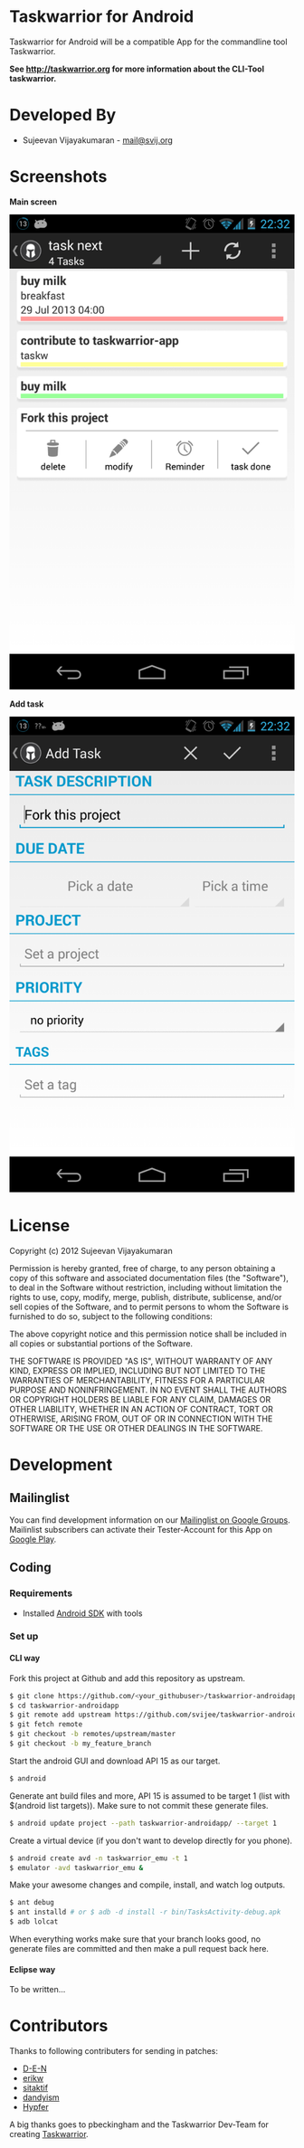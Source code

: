 Taskwarrior for Android
=======================

Taskwarrior for Android will be a compatible App for the commandline tool Taskwarrior.

**See http://taskwarrior.org for more information about the CLI-Tool taskwarrior.**

Developed By
============

* Sujeevan Vijayakumaran - <mail@svij.org>

Screenshots
============
**Main screen**

![Main screen](img/screenshot_main.png)

**Add task**

![Add task](img/screenshot_addtask.png)

License
=======

Copyright (c) 2012 Sujeevan Vijayakumaran

Permission is hereby granted, free of charge, to any person obtaining a copy of
this software and associated documentation files (the "Software"), to deal in
the Software without restriction, including without limitation the rights to
use, copy, modify, merge, publish, distribute, sublicense, and/or sell copies of
the Software, and to permit persons to whom the Software is furnished to do so,
subject to the following conditions:

The above copyright notice and this permission notice shall be included in all
copies or substantial portions of the Software.

THE SOFTWARE IS PROVIDED "AS IS", WITHOUT WARRANTY OF ANY KIND, EXPRESS OR
IMPLIED, INCLUDING BUT NOT LIMITED TO THE WARRANTIES OF MERCHANTABILITY, FITNESS
FOR A PARTICULAR PURPOSE AND NONINFRINGEMENT. IN NO EVENT SHALL THE AUTHORS OR
COPYRIGHT HOLDERS BE LIABLE FOR ANY CLAIM, DAMAGES OR OTHER LIABILITY, WHETHER
IN AN ACTION OF CONTRACT, TORT OR OTHERWISE, ARISING FROM, OUT OF OR IN
CONNECTION WITH THE SOFTWARE OR THE USE OR OTHER DEALINGS IN THE SOFTWARE.

Development
=========

## Mailinglist

You can find development information on our [Mailinglist on Google Groups](https://groups.google.com/forum/#!forum/taskwarrior-android).
Mailinlist subscribers can activate their Tester-Account for this App on [Google Play](https://play.google.com/apps/testing/org.svij.taskwarriorapp).

## Coding

### Requirements

 * Installed [Android SDK](http://developer.android.com/sdk/) with tools

### Set up

#### CLI way

Fork this project at Github and add this repository as upstream.

```bash
$ git clone https://github.com/<your_githubuser>/taskwarrior-androidapp.git
$ cd taskwarrior-androidapp
$ git remote add upstream https://github.com/svijee/taskwarrior-androidapp
$ git fetch remote
$ git checkout -b remotes/upstream/master
$ git checkout -b my_feature_branch
```

Start the android GUI and download API 15 as our target.

```bash
$ android
```

Generate ant build files and more, API 15 is assumed to be target 1 (list with $(android list targets)). Make sure to not commit these generate files.

```bash
$ android update project --path taskwarrior-androidapp/ --target 1
```

Create a virtual device (if you don't want to develop directly for you phone).

```bash
$ android create avd -n taskwarrior_emu -t 1
$ emulator -avd taskwarrior_emu &
```

Make your awesome changes and compile, install, and watch log outputs.
```bash
$ ant debug
$ ant installd # or $ adb -d install -r bin/TasksActivity-debug.apk
$ adb lolcat
```

When everything works make sure that your branch looks good, no generate files are committed and then make a pull request back here.


#### Eclipse way

To be written...

Contributors
============
Thanks to following contributers for sending in patches:

 * [D-E-N](https://github.com/D-E-N)
 * [erikw](https://github.com/erikw)
 * [sitaktif](https://github.com/sitaktif)
 * [dandyism](https://github.com/dandyism)
 * [Hypfer](https://github.com/Hypfer)

A big thanks goes to pbeckingham and the Taskwarrior Dev-Team for creating [Taskwarrior](http://taskwarrior.org).

